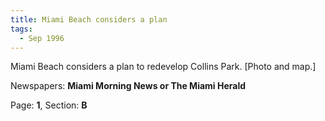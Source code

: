 ```yaml
---  
title: Miami Beach considers a plan  
tags:  
  - Sep 1996  
---  
```

  
Miami Beach considers a plan to redevelop Collins Park. [Photo and map.]  
  
Newspapers: **Miami Morning News or The Miami Herald**  
  
Page: **1**, Section: **B** 
